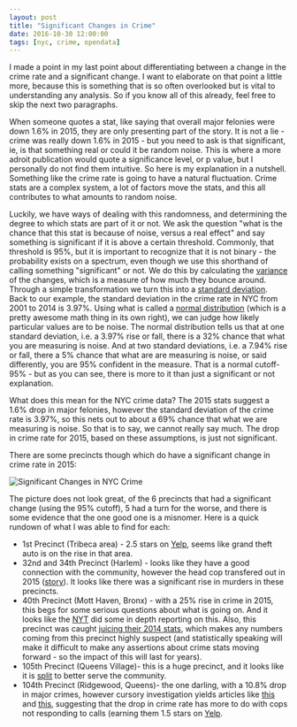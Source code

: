 ```yaml
---
layout: post
title: "Significant Changes in Crime"
date: 2016-10-30 12:00:00
tags: [nyc, crime, opendata]
---
```


I made a point in my last point about differentiating between a change in the crime rate and a significant change.  I want to elaborate on that point a little more, because this is something that is so often overlooked but is vital to understanding any analysis.  So if you know all of this already, feel free to skip the next two paragraphs.
 
When someone quotes a stat, like saying that overall major felonies were down 1.6% in 2015, they are only presenting part of the story.  It is not a lie - crime was really down 1.6% in 2015 - but you need to ask is that significant, ie, is that something real or could it be random noise.  This is where a more adroit publication would quote a significance level, or p value, but I personally do not find them intuitive.  So here is my explanation in a nutshell.  Something like the crime rate is going to have a natural fluctuation.  Crime stats are a complex system, a lot of factors move the stats, and this all contributes to what amounts to random noise.

Luckily, we have ways of dealing with this randomness, and determining the degree to which stats are part of it or not.  We ask the question "what is the chance that this stat is because of noise, versus a real effect" and say something is significant if it is above a certain threshold.  Commonly, that threshold is 95%, but it is important to recognize that it is not binary - the probability exists on a spectrum, even though we use this shorthand of calling something "significant" or not.  We do this by calculating the [variance](https://en.wikipedia.org/wiki/Variance) of the changes, which is a measure of how much they bounce around.  Through a simple transformation we turn this into a [standard deviation](https://en.wikipedia.org/wiki/Standard_deviation).  Back to our example, the standard deviation in the crime rate in NYC from 2001 to 2014 is 3.97%.  Using what is called a [normal distribution](https://en.wikipedia.org/wiki/Normal_distribution) (which is a pretty awesome math thing in its own right), we can judge how likely particular values are to be noise.  The normal distribution tells us that at one standard deviation, i.e. a 3.97% rise or fall, there is a 32% chance that what you are measuring is noise.  And at two standard deviations, i.e. a 7.94% rise or fall, there a 5% chance that what are are measuring is noise, or said differently, you are 95% confident in the measure.  That is a normal cutoff- 95% - but as you can see, there is more to it than just a significant or not explanation.

What does this mean for the NYC crime data?  The 2015 stats suggest a 1.6% drop in major felonies, however the standard deviation of the crime rate is 3.97%, so this nets out to about a 69% chance that what we are measuring is noise.  So that is to say, we cannot really say much.  The drop in crime rate for 2015, based on these assumptions, is just not significant.

There are some precincts though which do have a significant change in crime rate in 2015:

![Significant Changes in NYC Crime]({{site.url}}/assets/SignificantChangesInCrime2015.png)

The picture does not look great, of the 6 precincts that had a significant change (using the 95% cutoff), 5 had a turn for the worse, and there is some evidence that the one good one is a misnomer.  Here is a quick rundown of what I was able to find for each:

* 1st Precinct (Tribeca area) - 2.5 stars on [Yelp](https://www.yelp.com/biz/nypd-1st-precinct-manhattan), seems like grand theft auto is on the rise in that area.
* 32nd and 34th Precinct (Harlem) - looks like they have a good connection with the community, however the head cop transfered out in 2015 ([story](http://www.nydailynews.com/new-york/manhattan/harlem-top-transferred-nypd-shakeup-article-1.1724623)).  It looks like there was a significant rise in murders in these precincts.
* 40th Precinct (Mott Haven, Bronx) - with a 25% rise in crime in 2015, this begs for some serious questions about what is going on.  And it looks like the [NYT](http://www.nytimes.com/2016/02/19/nyregion/in-a-bronx-police-precinct-homicides-persist-as-crime-drops-elsewhere.html?_r=0) did some in depth reporting on this.  Also, this precinct was caught [juicing their 2014 stats](http://pix11.com/2015/07/17/19-nypd-officers-face-charges-of-misreporting-crimes-commissioner-bratton/), which makes any numbers coming from this precinct highly suspect (and statistically speaking will make it difficult to make any assertions about crime stats moving forward - so the impact of this will last for years).
* 105th Precinct (Queens Village)- this is a huge precinct, and it looks like it is [split](http://pix11.com/2016/04/26/a-new-nypd-precinct-is-coming-to-queens/) to better serve the community.
* 104th Precinct (Ridgewood, Queens)- the one darling, with a 10.8% drop in major crimes, however cursory investigation yields articles like [this](http://queenscrap.blogspot.com/2009/11/life-in-104th-precinct.html) and [this](http://www.nydailynews.com/news/crime/holding-nypd-news-finds-long-waits-dialing-cops-article-1.394355), suggesting that the drop in crime rate has more to do with cops not responding to calls (earning them 1.5 stars on [Yelp](https://www.yelp.com/biz/104th-precinct-ridgewood]).   

